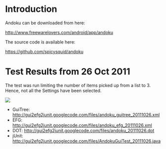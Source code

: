 # Introduction #

Andoku can be downloaded from here:

http://www.freewarelovers.com/android/app/andoku

The source code is available here:

https://github.com/spicysquid/andoku

# Test Results from 26 Oct 2011 #

The test was run limiting the number of items picked up from a list to 3. Hence, not all the Settings have been selected.

[![](http://gui2efg2junit.googlecode.com/files/andoku_20111026.png)](http://code.google.com/p/gui2efg2junit/downloads/detail?name=andoku_20111026.png&can=2&q=)

  * GuiTree: http://gui2efg2junit.googlecode.com/files/andoku_guitree_20111026.xml
  * EFG: http://gui2efg2junit.googlecode.com/files/andoku_efg_20111026.xml
  * DOT: http://gui2efg2junit.googlecode.com/files/andoku_20111026.dot
  * jUnit: http://gui2efg2junit.googlecode.com/files/AndokuGuiTest_20111026.java